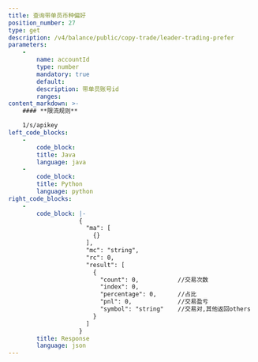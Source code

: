 ```yaml
---
title: 查询带单员币种偏好
position_number: 27
type: get
description: /v4/balance/public/copy-trade/leader-trading-prefer
parameters:
    -
        name: accountId
        type: number
        mandatory: true
        default:
        description: 带单员账号id
        ranges:
content_markdown: >-
    #### **限流规则**

    1/s/apikey
left_code_blocks:
    -
        code_block:
        title: Java
        language: java
    -
        code_block:
        title: Python
        language: python
right_code_blocks:
    -
        code_block: |-
                    {
                      "ma": [
                        {}
                      ],
                      "mc": "string",
                      "rc": 0,
                      "result": [
                        {
                          "count": 0,           //交易次数
                          "index": 0,
                          "percentage": 0,      //占比
                          "pnl": 0,             //交易盈亏
                          "symbol": "string"    //交易对,其他返回others
                        }
                      ]
                    }
        title: Response
        language: json
---
```

